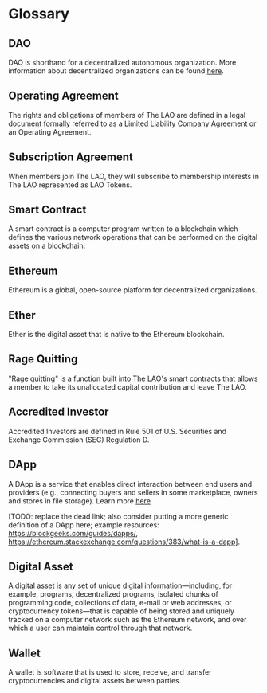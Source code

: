 # Glossary

## DAO

DAO is shorthand for a decentralized autonomous organization. More information about decentralized organizations can be found [here](https://wiki.p2pfoundation.net/Decentralized_Autonomous_Organization).

## Operating Agreement

The rights and obligations of members of The LAO are defined in a legal document formally referred to as a Limited Liability Company Agreement or an Operating Agreement.

## Subscription Agreement

When members join The LAO, they will subscribe to membership interests in The LAO represented as LAO Tokens.

## Smart Contract

A smart contract is a computer program written to a blockchain which defines the various network operations that can be performed on the digital assets on a blockchain.

## Ethereum

Ethereum is a global, open-source platform for decentralized organizations.

## Ether

Ether is the digital asset that is native to the Ethereum blockchain.

## Rage Quitting

"Rage quitting" is a function built into The LAO's smart contracts that allows a member to take its unallocated capital contribution and leave The LAO.

## Accredited Investor

Accredited Investors are defined in Rule 501 of U.S. Securities and Exchange Commission (SEC) Regulation D.

## DApp

A DApp is a service that enables direct interaction between end users and providers (e.g., connecting buyers and sellers in some marketplace, owners and stores in file storage). Learn more [here](http://ethdocs.org/en/latest/glossary.html)

[TODO: replace the dead link; also consider putting a more generic definition of a DApp here; example resources: https://blockgeeks.com/guides/dapps/, https://ethereum.stackexchange.com/questions/383/what-is-a-dapp].

## Digital Asset

A digital asset is any set of unique digital information&mdash;including, for example, programs, decentralized programs, isolated chunks of programming code, collections of data, e-mail or web addresses, or cryptocurrency tokens&mdash;that is capable of being stored and uniquely tracked on a computer network such as the Ethereum network, and over which a user can maintain control through that network.

## Wallet

A wallet is software that is used to store, receive, and transfer cryptocurrencies and digital assets between parties.
